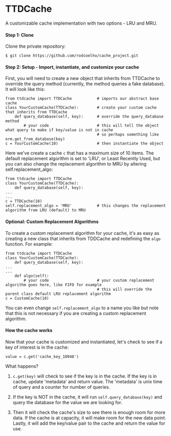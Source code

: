 # TTDCache

A customizable cache implementation with two options - LRU and MRU.


#### Step 1: Clone

Clone the private repository:

`$ git clone https://github.com/rodcoelho/cache_project.git`


#### Step 2: Setup - Import, instantiate, and customize your cache

First, you will need to create a new object that inherits from TTDCache to override the query method (currently, the method queries a fake database).
It will look like this:

    from ttdcache import TTDCache           # imports our abstract base cache
    class YourCustomCache(TTDCache):        # create your custom cache that inherits from TTDCache
        def query_database(self, key):      # override the query_database method
            # your code                     # this will tell the object what query to make if key/value is not in cache
                                            # so perhaps something like orm.get_from_database(key)
    c = YourCustomCache(10)                 # then instantiate the object
    
Here we've create a cache `c` that has a maximum size of 10 items. The default replacement algorithm is set to 'LRU',
or Least Recently Used, but you can also change the replacement algorithm to MRU by altering self.replacement_algo:
    
    from ttdcache import TTDCache
    class YourCustomCache(TTDCache):
        def query_database(self, key):
    ...
    ...
    c = TTDCache(10)
    self.replacement_algo = 'MRU'           # this changes the replacement algorithm from LRU (default) to MRU
    

#### Optional: Custom Replacement Algorithms

To create a custom replacement algorithm for your cache, it's as easy as creating a new class that inherits from 
TDDCache and redefining the `algo` function. For example:

    from ttdcache import TTDCache
    class YourCustomCache(TTDCache):
        def query_database(self, key):
    ...
    ...
        def algo(self):
            # your code                     # your custom replacement algorithm goes here, like FIFO for example
                                            # this will override the parent class default LRU replacement algorithm
    c = CustomCache(10)
    
You can even change `self.replacement_algo` to a name you like but note that this is not necessary if you are creating
a custom replacement algorithm.


#### How the cache works

Now that your cache is customized and instantiated, let's check to see if a key of interest is in the cache:

    value = c.get('cache_key_10948')
    

What happens?
    
1) `c.get(key)` will check to see if the key is in the cache. If the key is in cache, update 'metadata' and return value. The 'metadata' is unix time of query and a counter for number of queries.

2) If the key is NOT in the cache, it will run `self.query_database(key)` and query the database for the value we are looking for. 

3) Then it will check the cache's size to see there is enough room for more data. If the cache is at capacity, it will make room for
the new data point. Lastly, it will add the key/value pair to the cache and return the value for use. 


